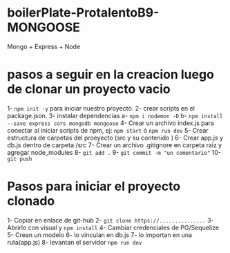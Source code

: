 # boilerPlate-ProtalentoB9-MONGOOSE
Mongo + Express + Node

# pasos a seguir en la creacion luego de clonar un proyecto vacio
1- `npm init -y` para iniciar nuestro proyecto.
2- crear scripts en el package.json.
3- instalar dependencias
  a- `npm i nodemon -D`
  b- `npm install --save express cors mongodb mongoose`
4- Crear un archivo index.js para conectar al iniciar scripts de npm, ej: `npm start` ó `npm run dev`
5- Crear estructura de carpetas del proeyecto (src y su contenido )
6- Crear app.js y db.js dentro de carpeta /src
7- Crear un archivo .gitignore en carpeta raiz y agregar node_modules
8- `git add .`
9- `git commit -m "un comentario"`
10-`git push`

# Pasos para iniciar el proyecto clonado
1- Copiar en enlace de git-hub
2- `git clone https://...............`
3- Abrirlo con visual y `npm install`
4- Cambiar credenciales de PG/Sequelize
5- Crean un modelo
6- lo vinculan en db.js
7- lo importan en una ruta(app.js)
8- levantan el servidor `npm run dev`